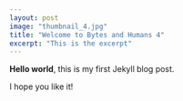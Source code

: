 ```yaml
---
layout: post
image: "thumbnail_4.jpg"
title: "Welcome to Bytes and Humans 4"
excerpt: "This is the excerpt"
---
```


**Hello world**, this is my first Jekyll blog post.

I hope you like it!
